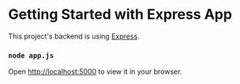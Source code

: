 # Getting Started with Express App

This project's backend is using [Express](https://github.com/expressjs/express).

### `node app.js`

Open [http://localhost:5000](http://localhost:5000) to view it in your browser.
